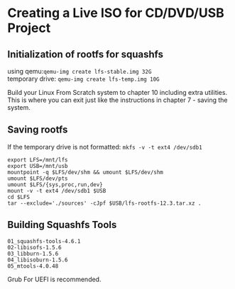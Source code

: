 # Creating a Live ISO for CD/DVD/USB Project

## Initialization of rootfs for squashfs
using qemu:`qemu-img create lfs-stable.img 32G`<br>
temporary drive: `qemu-img create lfs-temp.img 10G`

Build your Linux From Scratch system to chapter 10 including extra utilities.
This is where you can exit just like the instructions in chapter 7 - saving the system.

## Saving rootfs
If the temporary drive is not formatted: `mkfs -v -t ext4 /dev/sdb1`
```
export LFS=/mnt/lfs
export USB=/mnt/usb
mountpoint -q $LFS/dev/shm && umount $LFS/dev/shm
umount $LFS/dev/pts
umount $LFS/{sys,proc,run,dev}
mount -v -t ext4 /dev/sdb1 $USB
cd $LFS
tar --exclude='./sources' -cJpf $USB/lfs-rootfs-12.3.tar.xz .
```

## Building Squashfs Tools
```
01_squashfs-tools-4.6.1
02-libisofs-1.5.6
03_libburn-1.5.6
04_libisoburn-1.5.6
05_mtools-4.0.48
```
Grub For UEFI is recommended.
